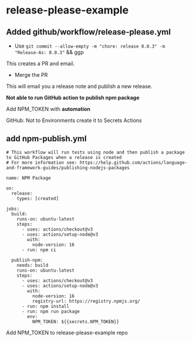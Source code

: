 # release-please-example


## Added github/workflow/release-please.yml

- Use `git commit --allow-empty -m "chore: release 0.0.3" -m "Release-As: 0.0.3"` && ggp

This creates a PR and email.

- Merge the PR

This will email you a release note and publish a new release.

**Not able to run GitHub action to publish npm package**

Add NPM_TOKEN with **automation**

GitHub: Not to Environments create it to Secrets Actions


## add npm-publish.yml

```
# This workflow will run tests using node and then publish a package to GitHub Packages when a release is created
# For more information see: https://help.github.com/actions/language-and-framework-guides/publishing-nodejs-packages

name: NPM Package

on:
  release:
    types: [created]

jobs:
  build:
    runs-on: ubuntu-latest
    steps:
      - uses: actions/checkout@v3
      - uses: actions/setup-node@v3
        with:
          node-version: 16
      - run: npm ci

  publish-npm:
    needs: build
    runs-on: ubuntu-latest
    steps:
      - uses: actions/checkout@v3
      - uses: actions/setup-node@v3
        with:
          node-version: 16
          registry-url: https://registry.npmjs.org/
      - run: npm install
      - run: npm run package
        env:
          NPM_TOKEN: ${{secrets.NPM_TOKEN}}
```

Add NPM_TOKEN to release-please-example repo


